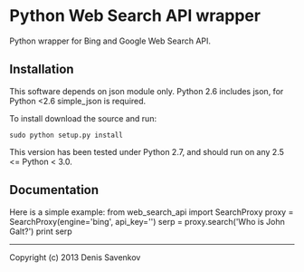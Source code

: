 Python Web Search API wrapper
==============

Python wrapper for Bing and Google Web Search API. 

Installation
------------

This software depends on json module only. Python 2.6 includes json, for Python <2.6 simple_json is required.

To install download the source and run:

    sudo python setup.py install

This version has been tested under Python 2.7, and should run on any 2.5 <= Python < 3.0.

Documentation
-------------

Here is a simple example:
    from web_search_api import SearchProxy
    proxy = SearchProxy(engine='bing', api_key='<YOUR BING API KEY>')
    serp = proxy.search('Who is John Galt?')
    print serp

----------------

Copyright (c) 2013 Denis Savenkov
